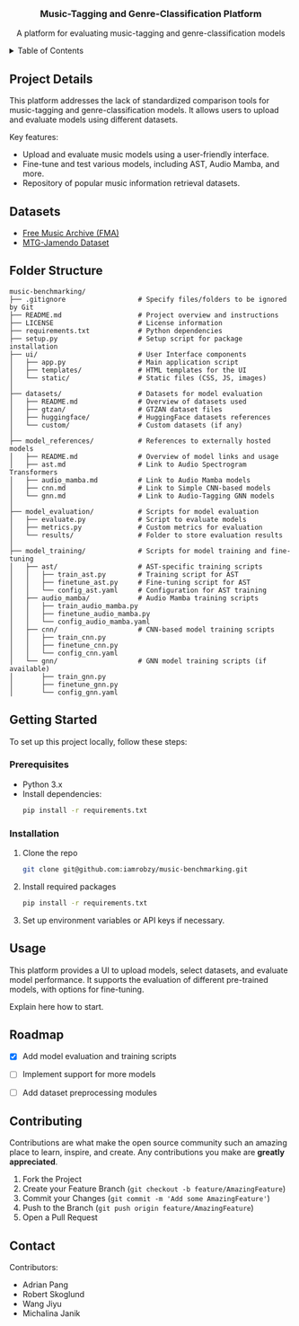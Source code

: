 <!-- PROJECT LOGO -->
<a id="readme-top"></a>
<br />
  <h3 align="center">Music-Tagging and Genre-Classification Platform</h3>
  <p align="center">
    A platform for evaluating music-tagging and genre-classification models
  </p>
</div>

<!-- TABLE OF CONTENTS -->
<details>
  <summary>Table of Contents</summary>
  <ol>
    <li><a href="#about-the-project">About The Project</a></li>
    <li><a href="#folder-structure">Folder Structure</a></li>
    <li><a href="#getting-started">Getting Started</a></li>
    <ul>
      <li><a href="#prerequisites">Prerequisites</a></li>
      <li><a href="#installation">Installation</a></li>
    </ul>
    <li><a href="#usage">Usage</a></li>
    <li><a href="#roadmap">Roadmap</a></li>
    <li><a href="#contributing">Contributing</a></li>
    <li><a href="#contact">Contact</a></li>
  </ol>
</details>

<!-- ABOUT THE PROJECT -->
## Project Details

This platform addresses the lack of standardized comparison tools for music-tagging and genre-classification models. It allows users to upload and evaluate models using different datasets.

Key features:
- Upload and evaluate music models using a user-friendly interface.
- Fine-tune and test various models, including AST, Audio Mamba, and more.
- Repository of popular music information retrieval datasets.

## Datasets

- [Free Music Archive (FMA)](https://github.com/mdeff/fma?tab=readme-ov-file)
- [MTG-Jamendo Dataset](https://github.com/MTG/mtg-jamendo-dataset)


<!-- FOLDER STRUCTURE -->
## Folder Structure

```
music-benchmarking/
├── .gitignore                  # Specify files/folders to be ignored by Git
├── README.md                   # Project overview and instructions
├── LICENSE                     # License information
├── requirements.txt            # Python dependencies
├── setup.py                    # Setup script for package installation
├── ui/                         # User Interface components
│   ├── app.py                  # Main application script
│   ├── templates/              # HTML templates for the UI
│   └── static/                 # Static files (CSS, JS, images)
│
├── datasets/                   # Datasets for model evaluation
│   ├── README.md               # Overview of datasets used
│   ├── gtzan/                  # GTZAN dataset files
│   ├── huggingface/            # HuggingFace datasets references
│   └── custom/                 # Custom datasets (if any)
│
├── model_references/           # References to externally hosted models
│   ├── README.md               # Overview of model links and usage
│   ├── ast.md                  # Link to Audio Spectrogram Transformers
│   ├── audio_mamba.md          # Link to Audio Mamba models
│   ├── cnn.md                  # Link to Simple CNN-based models
│   └── gnn.md                  # Link to Audio-Tagging GNN models
│
├── model_evaluation/           # Scripts for model evaluation
│   ├── evaluate.py             # Script to evaluate models
│   ├── metrics.py              # Custom metrics for evaluation
│   └── results/                # Folder to store evaluation results
│
├── model_training/             # Scripts for model training and fine-tuning
│   ├── ast/                    # AST-specific training scripts
│   │   ├── train_ast.py        # Training script for AST
│   │   ├── finetune_ast.py     # Fine-tuning script for AST
│   │   └── config_ast.yaml     # Configuration for AST training
│   ├── audio_mamba/            # Audio Mamba training scripts
│   │   ├── train_audio_mamba.py
│   │   ├── finetune_audio_mamba.py
│   │   └── config_audio_mamba.yaml
│   ├── cnn/                    # CNN-based model training scripts
│   │   ├── train_cnn.py
│   │   ├── finetune_cnn.py
│   │   └── config_cnn.yaml
│   └── gnn/                    # GNN model training scripts (if available)
│       ├── train_gnn.py
│       ├── finetune_gnn.py
│       └── config_gnn.yaml

```

<!-- GETTING STARTED -->
## Getting Started

To set up this project locally, follow these steps:

### Prerequisites
* Python 3.x
* Install dependencies:
  ```sh
  pip install -r requirements.txt
  ```

### Installation
1. Clone the repo
   ```sh
   git clone git@github.com:iamrobzy/music-benchmarking.git
   ```
2. Install required packages
   ```sh
   pip install -r requirements.txt
   ```
3. Set up environment variables or API keys if necessary.

<!-- USAGE EXAMPLES -->
## Usage

This platform provides a UI to upload models, select datasets, and evaluate model performance. It supports the evaluation of different pre-trained models, with options for fine-tuning.

Explain here how to start.

<!-- ROADMAP -->
## Roadmap

- [x] Add model evaluation and training scripts
- [ ] Implement support for more models
- [ ] Add dataset preprocessing modules


<!-- CONTRIBUTING -->
## Contributing

Contributions are what make the open source community such an amazing place to learn, inspire, and create. Any contributions you make are **greatly appreciated**.

1. Fork the Project
2. Create your Feature Branch (`git checkout -b feature/AmazingFeature`)
3. Commit your Changes (`git commit -m 'Add some AmazingFeature'`)
4. Push to the Branch (`git push origin feature/AmazingFeature`)
5. Open a Pull Request

<!-- CONTACT -->
## Contact

Contributors:
- Adrian Pang
- Robert Skoglund
- Wang Jiyu
- Michalina Janik
